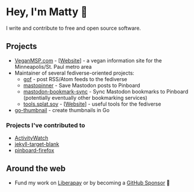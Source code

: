 # Hey, I'm Matty 👋

I write and contribute to free and open source software.

## Projects

* [VeganMSP.com](https://github.com/veganmsp/veganmsp.com) - [[Website](https://veganmsp.com)] - a vegan information site for the Minneapolis/St. Paul metro area
* Maintainer of several fediverse-oriented projects:
  * [gof](https://github.com/prplecake/gof) - post RSS/Atom feeds to the fediverse
  * [mastopinner](https://github.com/prplecake/mastopinner) - Save Mastodon posts to Pinboard
  * [mastodon-bookmark-sync](https://github.com/prplecake/mastodon-bookmark-sync) - Sync Mastodon bookmarks to Pinboard (potentially eventually other bookmarking services)
  * [tools.splat.soy](https://github.com/prplecake/tools.splat.soy) - [[Website](https://tools.splat.soy)] - useful tools for the fediverse
* [go-thumbnail](https://github.com/prplecake/go-thumbnail) - create thumbnails in Go

### Projects I've contributed to

* [ActivityWatch](https://github.com/activitywath/ActivityWatch)
* [jekyll-target-blank](https://github.com/keithmifsud/jekyll-target-blank)
* [pinboard-firefox](https://github.com/lostsnow/pinboard-firefox)

## Around the web

* Fund my work on [Liberapay](https://liberapay.com/prplecake/) or by becoming a [GitHub Sponsor](https://github.com/sponsors/prplecake) 🥰
